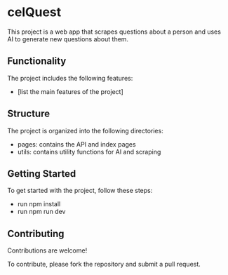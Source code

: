 # celQuest

This project is a web app that scrapes questions about a person and uses AI to generate new questions about them.

## Functionality

The project includes the following features:

* [list the main features of the project]

## Structure

The project is organized into the following directories:

* pages: contains the API and index pages
* utils: contains utility functions for AI and scraping

## Getting Started

To get started with the project, follow these steps:

* run npm install
* run npm run dev

## Contributing

Contributions are welcome!

To contribute, please fork the repository and submit a pull request.
